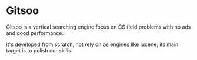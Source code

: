 # Gitsoo
Gitsoo is a vertical searching engine focus on CS field problems with no ads and good performance.

it's developed from scratch, not rely on os engines like lucene, its main target is to polish our skills.
